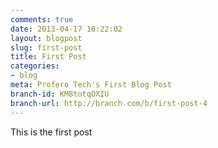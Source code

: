 ```yaml
---
comments: true
date: 2013-04-17 10:22:02
layout: blogpost
slug: first-post
title: First Post
categories:
- blog
meta: Profero Tech's First Blog Post
branch-id: KM8totqOXIU
branch-url: http://branch.com/b/first-post-4
---
```


This is the first post